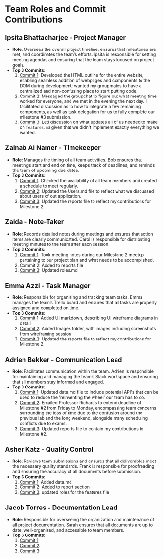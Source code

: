 # Team Roles and Commit Contributions

## Ipsita Bhattacharjee - Project Manager
- **Role**: Oversees the overall project timeline, ensures that milestones are met, and coordinates the team’s efforts. Ipsita is responsible for setting meeting agendas and ensuring that the team stays focused on project goals.
- **Top 3 Commits**:
  1. [Commit 1](https://github.com/ibhattacharj/LocalVibes/commit/ba7760f5fc98ecbdface322c5c7312960d0bd456): Developed the HTML outline for the entire website, enabling seamless addition of webpages and components to the DOM during development; wanted my groupmates to have a centralized and non-confusing place to start putting code.
  2. [Commit 2](https://github.com/ibhattacharj/LocalVibes/commit/208c129df44c03d189e4ad860ae5e344baa7f5b4): Messaged the groupchat to figure out what meeting time worked for everyone, and we met in the evening the next day. I facilitated discussion as to how to integrate a few remaining components, as well as task delegation for us to fully complete our milestone #3 submission.
  3. [Commit 3](https://github.com/ibhattacharj/LocalVibes/commit/05ad394dfcb52baf6df4a01a2a91f1433f103acf): Led discussion on what updates all of us needed to make on `features.md` given that we didn't implement exactly everything we wanted.

## Zainab Al Namer - Timekeeper
- **Role**: Manages the timing of all team activities. Bob ensures that meetings start and end on time, keeps track of deadlines, and reminds the team of upcoming due dates.
- **Top 3 Commits**:
  1. [Commit 1](https://github.com/ibhattacharj/LocalVibes/commit/edaf8d45e07c80f0d5b96db2729ee6d400097144): Checked the availability of all team members and created a schedule to meet regularly.
  2. [Commit 2](https://github.com/ibhattacharj/LocalVibes/commit/0409187de55fab03a171ad26020cb50c61f73f75): Updated the Users.md file to reflect what we discussed about users of out application.
  3. [Commit 3](https://github.com/ibhattacharj/LocalVibes/commit/73344b62c48fc3446574e2c21f6fe55e02e98cea): Updated the reports file to reflect my contributions for Milestone 2.

## Zaida - Note-Taker
- **Role**: Records detailed notes during meetings and ensures that action items are clearly communicated. Carol is responsible for distributing meeting minutes to the team after each session.
- **Top 3 Commits**:
  1. [Commit 1](): Took meeting notes during our Milestone 2 meetup pertaining to our project plan and what needs to be accomplished. 
  2. [Commit 2](): Added to reports file
  3. [Commit 3](): Updated roles.md

## Emma Azzi - Task Manager
- **Role**: Responsible for organizing and tracking team tasks. Emma manages the team’s Trello board and ensures that all tasks are properly assigned and completed on time.
- **Top 3 Commits**:
  1. [Commit 1](https://github.com/ibhattacharj/LocalVibes/commit/6ed60331e74d2c7cac7b54dc30e25556e4ad8ca6): Added UI markdown, describing UI wireframe diagrams in detail
  2. [Commit 2](https://github.com/ibhattacharj/LocalVibes/commit/05231c0acca14c73dc098da9f60334efa4f2b633): Added Images folder, with images including screenshots from wireframing session
  3. [Commit 3](https://github.com/ibhattacharj/LocalVibes/commit/b2d05f26408ee5bff467bc80fcf2e493388506e7): Updated the reports file to reflect my contributions for Milestone 2. 

## Adrien Bekker - Communication Lead
- **Role**: Facilitates communication within the team. Adrien is responsible for maintaining and managing the team’s Slack workspace and ensuring that all members stay informed and engaged.
- **Top 3 Commits**:
  1. [Commit 1](https://github.com/ibhattacharj/LocalVibes/blob/main/team/m2/data.md): Updated data.md file to include potential API's that can be used to reduce the 'reinventing the wheel' our team has to do. 
  2. [Commit 2](): Emailed Professor Richards to extend deadline of Milestone #2 from Friday to Monday, encompassing team concerns surrounding the loss of time due to the confusion around the previous lab and the long weekend, alongside many scheduling conflicts due to exams.
  3. [Commit 3](https://github.com/ibhattacharj/LocalVibes/blob/main/reports/Adrien.md): Updated reports file to contain my contributions to Milestone #2.

## Asher Katz - Quality Control
- **Role**: Reviews team submissions and ensures that all deliverables meet the necessary quality standards. Frank is responsible for proofreading and ensuring the accuracy of all documents before submission.
- **Top 3 Commits**:
  1. [Commit 1](https://github.com/ibhattacharj/LocalVibes/blob/main/team/m2/data.md): Added data.md
  2. [Commit 2](https://github.com/ibhattacharj/LocalVibes/blob/main/reports/Asher%20Katz.md): Added to report section
  3. [Commit 3](https://github.com/ibhattacharj/LocalVibes/blob/features-file/team/m2/features.md): updated roles for the features file

## Jacob Torres - Documentation Lead
- **Role**: Responsible for overseeing the organization and maintenance of all project documentation. Sarah ensures that all documents are up to date, well-organized, and accessible to team members.
- **Top 3 Commits**:
  1. [Commit 1](https://github.com/repo/commit1): 
  2. [Commit 2](https://github.com/repo/commit2): 
  3. [Commit 3](https://github.com/repo/commit3): 
